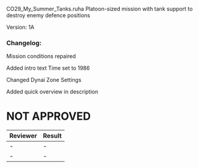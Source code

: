 CO29_My_Summer_Tanks.ruha
Platoon-sized mission with tank support to destroy enemy defence positions


Version: 1A

### Changelog: 
Mission conditions repaired

Added intro text
Time set to 1986

Changed Dynai Zone Settings 

Added quick overview in description

# NOT APPROVED
| Reviewer | Result |
| ------------ | ------------- |
| - | - |
| - | - |

